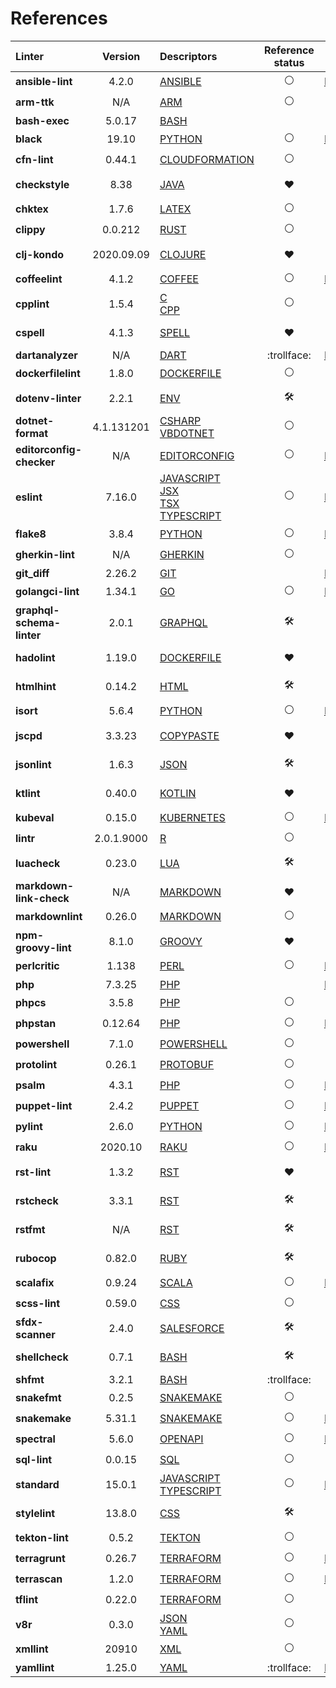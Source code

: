 <!-- This file has been automatically generated by build.py (generate_documentation_all_linters method) -->
<!-- markdownlint-disable -->

# References

| Linter | Version | Descriptors | Reference status | URL |
| :----  | :-----: | :---------  | :--------------: | :-: |
| **ansible-lint** | 4.2.0 | [ANSIBLE](descriptors/ansible_ansible_lint.md) | :white_circle: | [Repository](https://github.com/ansible/ansible-lint){target=_blank} |
| **arm-ttk** | N/A | [ARM](descriptors/arm_arm_ttk.md) | :white_circle: | [Web Site](https://github.com/Azure/arm-ttk){target=_blank} |
| **bash-exec** | 5.0.17 | [BASH](descriptors/bash_bash_exec.md) | <!-- --> | [Web Site](https://tiswww.case.edu/php/chet/bash/bashtop.html){target=_blank} |
| **black** | 19.10 | [PYTHON](descriptors/python_black.md) | :white_circle: | [Repository](https://github.com/psf/black){target=_blank} |
| **cfn-lint** | 0.44.1 | [CLOUDFORMATION](descriptors/cloudformation_cfn_lint.md) | :white_circle: | [Web Site](https://github.com/martysweet/cfn-lint){target=_blank} |
| **checkstyle** | 8.38 | [JAVA](descriptors/java_checkstyle.md) | :heart: | [Mega-Linter reference](https://checkstyle.sourceforge.io/index.html#Related_Tools_Active_Tools){target=_blank} |
| **chktex** | 1.7.6 | [LATEX](descriptors/latex_chktex.md) | :white_circle: | [Web Site](https://www.nongnu.org/chktex){target=_blank} |
| **clippy** | 0.0.212 | [RUST](descriptors/rust_clippy.md) | :white_circle: | [Web Site](https://github.com/rust-lang/rust-clippy){target=_blank} |
| **clj-kondo** | 2020.09.09 | [CLOJURE](descriptors/clojure_clj_kondo.md) | :heart: | [Mega-Linter reference](https://github.com/borkdude/clj-kondo/blob/master/doc/ci-integration.md#github){target=_blank} |
| **coffeelint** | 4.1.2 | [COFFEE](descriptors/coffee_coffeelint.md) | :white_circle: | [Repository](https://github.com/clutchski/coffeelint){target=_blank} |
| **cpplint** | 1.5.4 | [C](descriptors/c_cpplint.md)<br/> [CPP](descriptors/cpp_cpplint.md) | :white_circle: | [Web Site](https://github.com/cpplint/cpplint){target=_blank} |
| **cspell** | 4.1.3 | [SPELL](descriptors/spell_cspell.md) | :heart: | [Mega-Linter reference](https://github.com/streetsidesoftware/cspell/tree/master/packages/cspell#mega-linter){target=_blank} |
| **dartanalyzer** | N/A | [DART](descriptors/dart_dartanalyzer.md) | :trollface: | [Repository](https://github.com/dart-lang/sdk){target=_blank} |
| **dockerfilelint** | 1.8.0 | [DOCKERFILE](descriptors/dockerfile_dockerfilelint.md) | :white_circle: | [Web Site](https://github.com/replicatedhq/dockerfilelint){target=_blank} |
| **dotenv-linter** | 2.2.1 | [ENV](descriptors/env_dotenv_linter.md) | :hammer_and_wrench: | [Pull Request](https://github.com/dotenv-linter/dotenv-linter.github.io/pull/24){target=_blank} |
| **dotnet-format** | 4.1.131201 | [CSHARP](descriptors/csharp_dotnet_format.md)<br/> [VBDOTNET](descriptors/vbdotnet_dotnet_format.md) | :white_circle: | [Web Site](https://github.com/dotnet/format){target=_blank} |
| **editorconfig-checker** | N/A | [EDITORCONFIG](descriptors/editorconfig_editorconfig_checker.md) | :white_circle: | [Repository](https://github.com/editorconfig-checker/editorconfig-checker){target=_blank} |
| **eslint** | 7.16.0 | [JAVASCRIPT](descriptors/javascript_eslint.md)<br/> [JSX](descriptors/jsx_eslint.md)<br/> [TSX](descriptors/tsx_eslint.md)<br/> [TYPESCRIPT](descriptors/typescript_eslint.md) | :white_circle: | [Repository](https://github.com/eslint/eslint){target=_blank} |
| **flake8** | 3.8.4 | [PYTHON](descriptors/python_flake8.md) | :white_circle: | [Repository](https://github.com/PyCQA/flake8){target=_blank} |
| **gherkin-lint** | N/A | [GHERKIN](descriptors/gherkin_gherkin_lint.md) | :white_circle: | [Web Site](https://github.com/vsiakka/gherkin-lint){target=_blank} |
| **git_diff** | 2.26.2 | [GIT](descriptors/git_git_diff.md) | <!-- --> | [Repository](https://github.com/git/git){target=_blank} |
| **golangci-lint** | 1.34.1 | [GO](descriptors/go_golangci_lint.md) | :white_circle: | [Repository](https://github.com/golangci/golangci-lint){target=_blank} |
| **graphql-schema-linter** | 2.0.1 | [GRAPHQL](descriptors/graphql_graphql_schema_linter.md) | :hammer_and_wrench: | [Pull Request](https://github.com/cjoudrey/graphql-schema-linter/pull/272){target=_blank} |
| **hadolint** | 1.19.0 | [DOCKERFILE](descriptors/dockerfile_hadolint.md) | :heart: | [Mega-Linter reference](https://github.com/hadolint/hadolint/blob/master/docs/INTEGRATION.md#mega-linter){target=_blank} |
| **htmlhint** | 0.14.2 | [HTML](descriptors/html_htmlhint.md) | :hammer_and_wrench: | [Pull Request](https://github.com/htmlhint/HTMLHint/pull/579/files){target=_blank} |
| **isort** | 5.6.4 | [PYTHON](descriptors/python_isort.md) | :white_circle: | [Repository](https://github.com/PyCQA/isort){target=_blank} |
| **jscpd** | 3.3.23 | [COPYPASTE](descriptors/copypaste_jscpd.md) | :heart: | [Mega-Linter reference](https://github.com/kucherenko/jscpd#who-uses-jscpd){target=_blank} |
| **jsonlint** | 1.6.3 | [JSON](descriptors/json_jsonlint.md) | :hammer_and_wrench: | [Pull Request](https://github.com/zaach/jsonlint/pull/127){target=_blank} |
| **ktlint** | 0.40.0 | [KOTLIN](descriptors/kotlin_ktlint.md) | :heart: | [Mega-Linter reference](https://github.com/pinterest/ktlint#-with-continuous-integration){target=_blank} |
| **kubeval** | 0.15.0 | [KUBERNETES](descriptors/kubernetes_kubeval.md) | :white_circle: | [Repository](https://github.com/instrumenta/kubeval){target=_blank} |
| **lintr** | 2.0.1.9000 | [R](descriptors/r_lintr.md) | :white_circle: | [Web Site](https://github.com/jimhester/lintr){target=_blank} |
| **luacheck** | 0.23.0 | [LUA](descriptors/lua_luacheck.md) | :hammer_and_wrench: | [Pull Request](https://github.com/luarocks/luacheck/pull/13){target=_blank} |
| **markdown-link-check** | N/A | [MARKDOWN](descriptors/markdown_markdown_link_check.md) | :heart: | [Mega-Linter reference](https://github.com/tcort/markdown-link-check#run-in-other-tools){target=_blank} |
| **markdownlint** | 0.26.0 | [MARKDOWN](descriptors/markdown_markdownlint.md) | :white_circle: | [Web Site](https://github.com/DavidAnson/markdownlint){target=_blank} |
| **npm-groovy-lint** | 8.1.0 | [GROOVY](descriptors/groovy_npm_groovy_lint.md) | :heart: | [Mega-Linter reference](https://nvuillam.github.io/npm-groovy-lint/#mega-linter){target=_blank} |
| **perlcritic** | 1.138 | [PERL](descriptors/perl_perlcritic.md) | :white_circle: | [Repository](https://github.com/Perl-Critic/Perl-Critic){target=_blank} |
| **php** | 7.3.25 | [PHP](descriptors/php_php.md) | <!-- --> | [Repository](https://github.com/php/php-src){target=_blank} |
| **phpcs** | 3.5.8 | [PHP](descriptors/php_phpcs.md) | :white_circle: | [Web Site](https://github.com/squizlabs/PHP_CodeSniffer){target=_blank} |
| **phpstan** | 0.12.64 | [PHP](descriptors/php_phpstan.md) | :white_circle: | [Repository](https://github.com/phpstan/phpstan){target=_blank} |
| **powershell** | 7.1.0 | [POWERSHELL](descriptors/powershell_powershell.md) | :white_circle: | [Web Site](https://github.com/PowerShell/PSScriptAnalyzer){target=_blank} |
| **protolint** | 0.26.1 | [PROTOBUF](descriptors/protobuf_protolint.md) | :white_circle: | [Web Site](https://github.com/yoheimuta/protolint){target=_blank} |
| **psalm** | 4.3.1 | [PHP](descriptors/php_psalm.md) | :white_circle: | [Repository](https://github.com/vimeo/psalm){target=_blank} |
| **puppet-lint** | 2.4.2 | [PUPPET](descriptors/puppet_puppet_lint.md) | :white_circle: | [Repository](https://github.com/rodjek/puppet-lint){target=_blank} |
| **pylint** | 2.6.0 | [PYTHON](descriptors/python_pylint.md) | :white_circle: | [Repository](https://github.com/PyCQA/pylint){target=_blank} |
| **raku** | 2020.10 | [RAKU](descriptors/raku_raku.md) | :white_circle: | [Repository](https://github.com/rakudo/rakudo){target=_blank} |
| **rst-lint** | 1.3.2 | [RST](descriptors/rst_rst_lint.md) | :heart: | [Mega-Linter reference](https://github.com/twolfson/restructuredtext-lint/wiki/Integration-in-other-tools#integration-in-other-tools){target=_blank} |
| **rstcheck** | 3.3.1 | [RST](descriptors/rst_rstcheck.md) | :hammer_and_wrench: | [Pull Request](https://github.com/myint/rstcheck/pull/73){target=_blank} |
| **rstfmt** | N/A | [RST](descriptors/rst_rstfmt.md) | :hammer_and_wrench: | [Pull Request](https://github.com/dzhu/rstfmt/pull/1){target=_blank} |
| **rubocop** | 0.82.0 | [RUBY](descriptors/ruby_rubocop.md) | :hammer_and_wrench: | [Pull Request](https://github.com/rubocop-hq/rubocop/pull/9256){target=_blank} |
| **scalafix** | 0.9.24 | [SCALA](descriptors/scala_scalafix.md) | :white_circle: | [Repository](https://github.com/scalacenter/scalafix){target=_blank} |
| **scss-lint** | 0.59.0 | [CSS](descriptors/css_scss_lint.md) | :white_circle: | [Web Site](https://github.com/sds/scss-lint){target=_blank} |
| **sfdx-scanner** | 2.4.0 | [SALESFORCE](descriptors/salesforce_sfdx_scanner.md) | :hammer_and_wrench: | [Pull Request](https://github.com/forcedotcom/sfdx-scanner/pull/307){target=_blank} |
| **shellcheck** | 0.7.1 | [BASH](descriptors/bash_shellcheck.md) | :hammer_and_wrench: | [Pull Request](https://github.com/koalaman/shellcheck/pull/2076){target=_blank} |
| **shfmt** | 3.2.1 | [BASH](descriptors/bash_shfmt.md) | :trollface: | [Web Site](https://github.com/mvdan/sh){target=_blank} |
| **snakefmt** | 0.2.5 | [SNAKEMAKE](descriptors/snakemake_snakefmt.md) | :white_circle: | [Web Site](https://github.com/snakemake/snakefmt){target=_blank} |
| **snakemake** | 5.31.1 | [SNAKEMAKE](descriptors/snakemake_snakemake.md) | :white_circle: | [Repository](https://github.com/snakemake/snakemake){target=_blank} |
| **spectral** | 5.6.0 | [OPENAPI](descriptors/openapi_spectral.md) | :white_circle: | [Repository](https://github.com/stoplightio/spectral){target=_blank} |
| **sql-lint** | 0.0.15 | [SQL](descriptors/sql_sql_lint.md) | :white_circle: | [Web Site](https://github.com/joereynolds/sql-lint){target=_blank} |
| **standard** | 15.0.1 | [JAVASCRIPT](descriptors/javascript_standard.md)<br/> [TYPESCRIPT](descriptors/typescript_standard.md) | :white_circle: | [Repository](https://github.com/standard/standard){target=_blank} |
| **stylelint** | 13.8.0 | [CSS](descriptors/css_stylelint.md) | :hammer_and_wrench: | [Pull Request](https://github.com/stylelint/stylelint/pull/5088){target=_blank} |
| **tekton-lint** | 0.5.2 | [TEKTON](descriptors/tekton_tekton_lint.md) | :white_circle: | [Web Site](https://github.com/IBM/tekton-lint){target=_blank} |
| **terragrunt** | 0.26.7 | [TERRAFORM](descriptors/terraform_terragrunt.md) | :white_circle: | [Repository](https://github.com/gruntwork-io/terragrunt){target=_blank} |
| **terrascan** | 1.2.0 | [TERRAFORM](descriptors/terraform_terrascan.md) | :white_circle: | [Repository](https://github.com/accurics/terrascan){target=_blank} |
| **tflint** | 0.22.0 | [TERRAFORM](descriptors/terraform_tflint.md) | :white_circle: | [Web Site](https://github.com/terraform-linters/tflint){target=_blank} |
| **v8r** | 0.3.0 | [JSON](descriptors/json_v8r.md)<br/> [YAML](descriptors/yaml_v8r.md) | :white_circle: | [Web Site](https://github.com/chris48s/v8r){target=_blank} |
| **xmllint** | 20910 | [XML](descriptors/xml_xmllint.md) | :white_circle: | [Web Site](http://xmlsoft.org/xmllint.html){target=_blank} |
| **yamllint** | 1.25.0 | [YAML](descriptors/yaml_yamllint.md) | :trollface: | [Repository](https://github.com/adrienverge/yamllint){target=_blank} |
